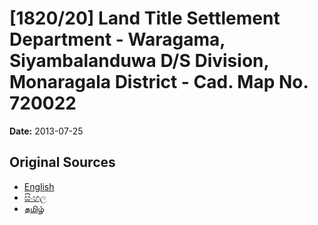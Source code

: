 # [1820/20] Land Title Settlement Department - Waragama, Siyambalanduwa D/S Division, Monaragala District - Cad. Map No. 720022

**Date:** 2013-07-25

## Original Sources

- [English](https://documents.gov.lk/view/extra-gazettes/2013/7/1820-20_E.pdf)
- [සිංහල](https://documents.gov.lk/view/extra-gazettes/2013/7/1820-20_S.pdf)
- [தமிழ்](https://documents.gov.lk/view/extra-gazettes/2013/7/1820-20_T.pdf)
